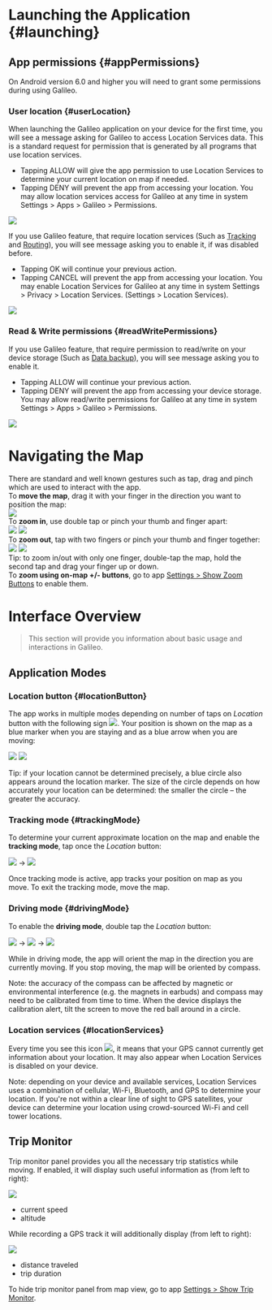 # Launching the Application {#launching}

## App permissions {#appPermissions}

On Android version 6.0 and higher you will need to grant some permissions during using Galileo.

### User location {#userLocation}

When launching the Galileo application on your device for the first time, you will see a message asking for Galileo to access Location Services data. This is a standard request for permission that is generated by all programs that use location services.

* Tapping ALLOW will give the app permission to use Location Services to determine your current location on map if needed.
* Tapping DENY will prevent the app from accessing your location. You may allow location services access for Galileo at any time in system Settings &gt; Apps &gt; Galileo &gt; Permissions.

![](/assets/location_permissions.png)

If you use Galileo feature, that require location services \(Such as [Tracking](application-modes.md#trackingMode) and [Routing](navigation.md#routingMode)\), you will see message asking you to enable it, if was disabled before.

* Tapping OK will continue your previous action.
* Tapping CANCEL will prevent the app from accessing your location. You may enable Location Services for Galileo at any time in system Settings &gt; Privacy &gt; Location Services. \(Settings  &gt; Location Services\).

![](/assets/enable_gps.png)

### Read & Write permissions {#readWritePermissions}

If you use Galileo feature, that require permission to read/write on your device storage \(Such as [Data backup](advanced.md#dataBackup)\), you will see message asking you to enable it.

* Tapping ALLOW will continue your previous action.
* Tapping DENY will prevent the app from accessing your device storage. You may allow read/write permissions for Galileo at any time in system Settings &gt; Apps &gt; Galileo &gt; Permissions. 

![](/assets/read_write_permission.png)

# Navigating the Map

There are standard and well known gestures such as tap, drag and pinch which are used to interact with the app.  
To **move the map**, drag it with your finger in the direction you want to position the map:  
![](/assets/finger-moving.png)  
To **zoom in**, use double tap or pinch your thumb and finger apart:  
![](/assets/double-tap.png) ![](/assets/expanding.png)  
To **zoom out**, tap with two fingers or pinch your thumb and finger together:  
![](/assets/two-finger-tap.png) ![](/assets/reducing-size.png)  
Tip: to zoom in/out with only one finger, double-tap the map, hold the second tap and drag your finger up or down.  
To **zoom using on-map +/- buttons**, go to app [Settings &gt; Show Zoom Buttons](settings.md#showZoomButtons) to enable them.

# Interface Overview

> This section will provide you information about basic usage and interactions in Galileo.

## Application Modes

### Location button {#locationButton}

The app works in multiple modes depending on number of taps on _Location_ button with the following sign ![](/assets/icon_gps.png). Your position is shown on the map as a blue marker when you are staying and as a blue arrow when you are moving:

![](/assets/map_location.png) ![](/assets/map_driving.png)

Tip: if your location cannot be determined precisely, a blue circle also appears around the location marker. The size of the circle depends on how accurately your location can be determined: the smaller the circle – the greater the accuracy.

### Tracking mode {#trackingMode}

To determine your current approximate location on the map and enable the **tracking mode**, tap once the _Location_ button:

![](/assets/icon_gps.png) → ![](/assets/icon_gps_act.png)

Once tracking mode is active, app tracks your position on map as you move. To exit the tracking mode, move the map.

### Driving mode {#drivingMode}

To enable the **driving mode**, double tap the _Location_ button:

![](/assets/icon_gps.png) → ![](/assets/icon_gps_act.png) → ![](/assets/icon_compas.png)

While in driving mode, the app will orient the map in the direction you are currently moving. If you stop moving, the map will be oriented by compass.

Note: the accuracy of the compass can be affected by magnetic or environmental interference \(e.g. the magnets in earbuds\) and compass may need to be calibrated from time to time. When the device displays the calibration alert, tilt the screen to move the red ball around in a circle.

### Location services {#locationServices}

Every time you see this icon ![](/assets/icon_question.png), it means that your GPS cannot currently get information about your location. It may also appear when Location Services is disabled on your device.

Note: depending on your device and available services, Location Services uses a combination of cellular, Wi-Fi, Bluetooth, and GPS to determine your location. If you're not within a clear line of sight to GPS satellites, your device can determine your location using crowd-sourced Wi-Fi and cell tower locations.

## Trip Monitor

Trip monitor panel provides you all the necessary trip statistics while moving. If enabled, it will display such useful information as \(from left to right\):

![](/assets/trip_monitor_1.png)

* current speed
* altitude

While recording a GPS track it will additionally display \(from left to right\):

![](/assets/trip_monitor_2.png)

* distance traveled
* trip duration

To hide trip monitor panel from map view, go to app [Settings &gt; Show Trip Monitor](settings.md#showTripMonitor).
